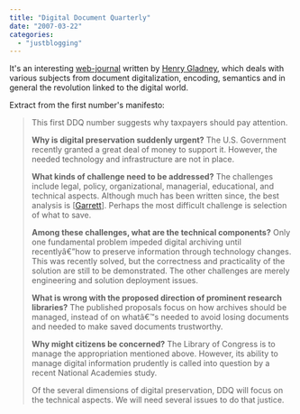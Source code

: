 ```yaml
---
title: "Digital Document Quarterly"
date: "2007-03-22"
categories: 
  - "justblogging"
---
```


It's an interesting [web-journal](http://home.pacbell.net/hgladney/ddq.htm) written by [Henry Gladney](http://home.pacbell.net/hgladney/), which deals with various subjects from document digitalization, encoding, semantics and in general the revolution linked to the digital world.

Extract from the first number's manifesto:

> This first DDQ number suggests why taxpayers should pay attention.
> 
> **Why is digital preservation suddenly urgent?** The U.S. Government recently granted a great deal of money to support it. However, the needed technology and infrastructure are not in place.
> 
> **What kinds of challenge need to be addressed?** The challenges include legal, policy, organizational, managerial, educational, and technical aspects. Although much has been written since, the best analysis is \[[Garrett](http://www.rlg.org/ArchTF/)\]. Perhaps the most difficult challenge is selection of what to save.
> 
> **Among these challenges, what are the technical components?** Only one fundamental problem impeded digital archiving until recentlyâ€”how to preserve information through technology changes. This was recently solved, but the correctness and practicality of the solution are still to be demonstrated. The other challenges are merely engineering and solution deployment issues.
> 
> **What is wrong with the proposed direction of prominent research libraries?** The published proposals focus on how archives should be managed, instead of on whatâ€™s needed to avoid losing documents and needed to make saved documents trustworthy.
> 
> **Why might citizens be concerned?** The Library of Congress is to manage the appropriation mentioned above. However, its ability to manage digital information prudently is called into question by a recent National Academies study.
> 
> Of the several dimensions of digital preservation, DDQ will focus on the technical aspects. We will need several issues to do that justice.
